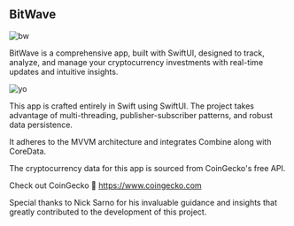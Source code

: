 ## BitWave

![bw](https://github.com/user-attachments/assets/f570b324-1b02-4bb8-b69e-66753094b50b)

BitWave is a comprehensive app, built with SwiftUI, designed to track, analyze, and manage your cryptocurrency investments with real-time updates and intuitive insights.

![yo](https://github.com/user-attachments/assets/cc953c07-c092-460b-ae6c-62a73b793f6d)

This app is crafted entirely in Swift using SwiftUI. The project takes advantage of multi-threading, publisher-subscriber patterns, and robust data persistence. 

It adheres to the MVVM architecture and integrates Combine along with CoreData. 

The cryptocurrency data for this app is sourced from CoinGecko's free API.

Check out CoinGecko 🦎 https://www.coingecko.com

Special thanks to Nick Sarno for his invaluable guidance and insights that greatly contributed to the development of this project.

